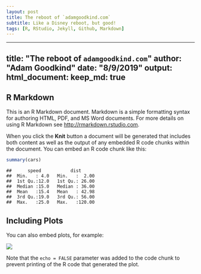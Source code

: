 ```yaml
---
layout: post
title: The reboot of `adamgoodkind.com`
subtitle: Like a Disney reboot, but good!
tags: [R, RStudio, Jekyll, Github, Markdown]
---
```

---
title: "The reboot of `adamgoodkind.com`"
author: "Adam Goodkind"
date: "8/9/2019"
output:
  html_document:
    keep_md: true
---



## R Markdown

This is an R Markdown document. Markdown is a simple formatting syntax for authoring HTML, PDF, and MS Word documents. For more details on using R Markdown see <http://rmarkdown.rstudio.com>.

When you click the **Knit** button a document will be generated that includes both content as well as the output of any embedded R code chunks within the document. You can embed an R code chunk like this:


```r
summary(cars)
```

```
##      speed           dist       
##  Min.   : 4.0   Min.   :  2.00  
##  1st Qu.:12.0   1st Qu.: 26.00  
##  Median :15.0   Median : 36.00  
##  Mean   :15.4   Mean   : 42.98  
##  3rd Qu.:19.0   3rd Qu.: 56.00  
##  Max.   :25.0   Max.   :120.00
```

## Including Plots

You can also embed plots, for example:

![]({{site_url}}/img/blog_images/2019-08-09-site-reboot-test_files/figure-html/pressure-1.png)<!-- -->

Note that the `echo = FALSE` parameter was added to the code chunk to prevent printing of the R code that generated the plot.
